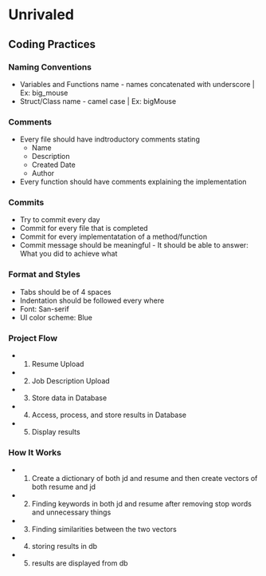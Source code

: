 # Unrivaled

## Coding Practices

### Naming Conventions
* Variables and Functions name - names concatenated with underscore | Ex: big_mouse
* Struct/Class name - camel case | Ex: bigMouse
 
### Comments
* Every file should have indtroductory comments stating
  * Name
  * Description
  * Created Date
  * Author
 * Every function should have comments explaining the implementation
 
 ### Commits
 * Try to commit every day
 * Commit for every file that is completed
 * Commit for every implementatation of a method/function
 * Commit message should be meaningful - It should be able to answer: What you did to achieve what
 
 ### Format and Styles
 * Tabs should be of 4 spaces
 * Indentation should be followed every where
 * Font: San-serif
 * UI color scheme: Blue
 
 ### Project Flow
 * 1. Resume Upload
 * 2. Job Description Upload
 * 3. Store data in Database
 * 4. Access, process, and store results in Database
 * 5. Display results

 ### How It Works
 * 1. Create a dictionary of both jd and resume and then create vectors of both resume and jd
 * 2. Finding keywords in both jd and resume after removing stop words and unnecessary things
 * 3. Finding similarities between the two vectors
 * 4. storing results in db
 * 5. results are displayed from db

